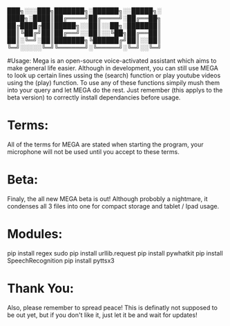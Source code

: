 ███╗░░░███╗███████╗░██████╗░░█████╗░
████╗░████║██╔════╝██╔════╝░██╔══██╗
██╔████╔██║█████╗░░██║░░██╗░███████║
██║╚██╔╝██║██╔══╝░░██║░░╚██╗██╔══██║
██║░╚═╝░██║███████╗╚██████╔╝██║░░██║
╚═╝░░░░░╚═╝╚══════╝░╚═════╝░╚═╝░░╚═╝

#Usage:
Mega is an open-source voice-activated assistant which aims to make general life easier. Although in development, you can still use MEGA to look up certain lines ussing the (search) function or play youtube videos using the (play) function. To use any of these functions simpily mush them into your query and let MEGA do the rest. Just remember (this applys to the beta version) to correctly install dependancies before usage.

# Terms:
All of the terms for MEGA are stated when starting the program, your microphone will not be used until you accept to these terms.

# Beta:
Finaly, the all new MEGA beta is out! Although probobly a nightmare, it condenses all 3 files into one for compact storage and tablet / Ipad usage.

# Modules:
pip install regex
sudo pip install urllib.request
pip install pywhatkit
pip install SpeechRecognition
pip install pyttsx3

# Thank You:
Also, please remember to spread peace! This is definatly not supposed to be out yet, but if you don't like it, just let it be and wait for updates!
